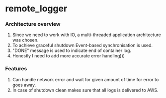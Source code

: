 # remote_logger

### Architecture overview

1. Since we need to work with IO, a multi-threaded application architecture was chosen.
2. To achieve graceful shutdown Event-based synchronisation is used.
3. "DONE" message is used to indicate end of container log.
4. Honestly I need to add more accurate error handling)))

### Features
1. Can handle network error and wait for given amount of time for error to goes away.
2. In case of shutdown clean makes sure that all logs is delivered to AWS.
